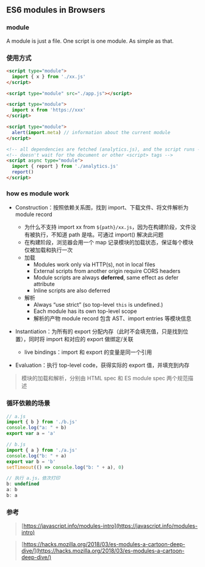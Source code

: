 ## ES6 modules in Browsers

### module

A module is just a file. One script is one module. As simple as that.

### 使用方式

```html
<script type="module">
  import { x } from './xx.js'
</script>

<script type="module" src="./app.js"></script>

<script type="module">
  import x from 'https://xxx'
</script>

<script type="module">
  alert(import.meta) // information about the current module
</script>

<!-- all dependencies are fetched (analytics.js), and the script runs -->
<!-- doesn't wait for the document or other <script> tags -->
<script async type="module">
  import { report } from './analytics.js'
  report()
</script>
```

### how es module work

- Construction：按照依赖关系图，找到 import、下载文件、将文件解析为 module record
  - 为什么不支持 import xx from `${path}/xx.js`，因为在构建阶段，文件没有被执行，不知道 path 是啥。可通过 import() 解决此问题
  - 在构建阶段，浏览器会用一个 map 记录模块的加载状态，保证每个模块仅被加载和执行一次
  - 加载
    - Modules work only via HTTP(s), not in local files
    - External scripts from another origin require CORS headers
    - Module scripts are always **deferred**, same effect as defer attribute
    - Inline scripts are also deferred
  - 解析
    - Always “use strict” (so top-level `this` is undefined.)
    - Each module has its own top-level scope
    - 解析的产物 module record 包含 AST、import entries 等模块信息

- Instantiation：为所有的 export 分配内存（此时不会填充值，只是找到位置），同时将 import 和对应的 export 做绑定/关联
  - live bindings：import 和 export 的变量是同一个引用

- Evaluation：执行 top-level code，获得实际的 export 值，并填充到内存

> 模块的加载和解析，分别由 HTML spec 和 ES module spec 两个规范描述


### 循环依赖的场景

```js
// a.js
import { b } from './b.js'
console.log("a: " + b)
export var a = 'a'

// b.js
import { a } from './a.js'
console.log("b: " + a)
export var b = 'b'
setTimeout(() => console.log("b: " + a), 0)

// 执行 a.js，依次打印
b: undefined
a: b
b: a
```

### 参考

> [https://javascript.info/modules-intro](https://javascript.info/modules-intro)

> [https://hacks.mozilla.org/2018/03/es-modules-a-cartoon-deep-dive/](https://hacks.mozilla.org/2018/03/es-modules-a-cartoon-deep-dive/)

